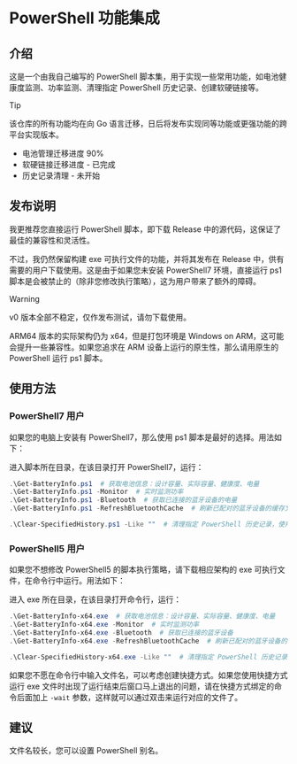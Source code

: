 # PowerShell 功能集成

## 介绍

这是一个由我自己编写的 PowerShell 脚本集，用于实现一些常用功能，如电池健康度监测、功率监测、清理指定 PowerShell 历史记录、创建软硬链接等。

> [!TIP]
>
> 该仓库的所有功能均在向 Go 语言迁移，日后将发布实现同等功能或更强功能的跨平台实现版本。
>
> - 电池管理迁移进度 90%
> - 软硬链接迁移进度 - 已完成
> - 历史记录清理 - 未开始

## 发布说明

我更推荐您直接运行 PowerShell 脚本，即下载 Release 中的源代码，这保证了最佳的兼容性和灵活性。

不过，我仍然保留构建 exe 可执行文件的功能，并将其发布在 Release 中，供有需要的用户下载使用。这是由于如果您未安装 PowerShell7 环境，直接运行 ps1 脚本是会被禁止的（除非您修改执行策略），这为用户带来了额外的障碍。

> [!WARNING]
>
> v0 版本全部不稳定，仅作发布测试，请勿下载使用。
>
> ARM64 版本的实际架构仍为 x64，但是打包环境是 Windows on ARM，这可能会提升一些兼容性。如果您追求在 ARM 设备上运行的原生性，那么请用原生的 PowerShell 运行 ps1 脚本。

## 使用方法

### PowerShell7 用户

如果您的电脑上安装有 PowerShell7，那么使用 ps1 脚本是最好的选择。用法如下：

进入脚本所在目录，在该目录打开 PowerShell7，运行：

```powershell
.\Get-BatteryInfo.ps1  # 获取电池信息：设计容量、实际容量、健康度、电量
.\Get-BatteryInfo.ps1 -Monitor  # 实时监测功率
.\Get-BatteryInfo.ps1 -Bluetooth  # 获取已连接的蓝牙设备的电量
.\Get-BatteryInfo.ps1 -RefreshBluetoothCache  # 刷新已配对的蓝牙设备的缓存文件

.\Clear-SpecifiedHistory.ps1 -Like ""  # 清理指定 PowerShell 历史记录，使用 * 匹配
```

### PowerShell5 用户

如果您不想修改 PowerShell5 的脚本执行策略，请下载相应架构的 exe 可执行文件，在命令行中运行。用法如下：

进入 exe 所在目录，在该目录打开命令行，运行：

```powershell
.\Get-BatteryInfo-x64.exe  # 获取电池信息：设计容量、实际容量、健康度、电量
.\Get-BatteryInfo-x64.exe -Monitor  # 实时监测功率
.\Get-BatteryInfo-x64.exe -Bluetooth  # 获取已连接的蓝牙设备
.\Get-BatteryInfo-x64.exe -RefreshBluetoothCache  # 刷新已配对的蓝牙设备的缓存文件

.\Clear-SpecifiedHistory-x64.exe -Like ""  # 清理指定 PowerShell 历史记录，使用 * 匹配
```

如果您不愿在命令行中输入文件名，可以考虑创建快捷方式。如果您使用快捷方式运行 exe 文件时出现了运行结束后窗口马上退出的问题，请在快捷方式绑定的命令后面加上 `-wait` 参数，这样就可以通过双击来运行对应的文件了。

## 建议

文件名较长，您可以设置 PowerShell 别名。
